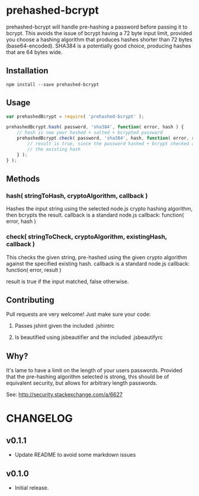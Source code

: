 prehashed-bcrypt
=========

prehashed-bcrypt will handle pre-hashing a password before passing it to bcrypt.
This avoids the issue of bcrypt having a 72 byte input limit, provided you
choose a hashing algorithm that produces hashes shorter than 72 bytes (base64-encoded).
SHA384 is a potentially good choice, producing hashes that are 64 bytes wide.

## Installation

```
npm install --save prehashed-bcrypt
```

## Usage

```javascript
var prehashedBcrypt = require( 'prehashed-bcrypt' );

prehashedBcrypt.hash( password, 'sha384', function( error, hash ) {
    // hash is now your hashed + salted + bcrypted password
    prehashedBcrypt.check( password, 'sha384', hash, function( error, result ) {
        // result is true, since the password hashed + bcrypt checked against
        // the existing hash
    } );
} );
```

## Methods

### hash( stringToHash, cryptoAlgorithm, callback )

Hashes the input string using the selected node.js crypto hashing algorithm, then
bcrypts the result. callback is a standard node.js callback: function( error, hash )

### check( stringToCheck, cryptoAlgorithm, existingHash, callback )

This checks the given string, pre-hashed using the given crypto algorithm against the
specified existing hash. callback is a standard node.js callback: function( error, result )

result is true if the input matched, false otherwise.

## Contributing

Pull requests are very welcome! Just make sure your code:

1) Passes jshint given the included .jshintrc

2) Is beautified using jsbeautifier and the included .jsbeautifyrc

## Why?

It's lame to have a limit on the length of your users passwords. Provided that the
pre-hashing algorithm selected is strong, this should be of equivalent security,
but allows for arbitrary length passwords.

See: http://security.stackexchange.com/a/6627

# CHANGELOG

v0.1.1
------
- Update README to avoid some markdown issues

v0.1.0
------
- Initial release.
